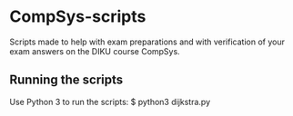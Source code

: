 # CompSys-scripts

Scripts made to help with exam preparations and with verification of your exam answers on the DIKU course CompSys.

## Running the scripts

Use Python 3 to run the scripts:
$ python3 dijkstra.py
